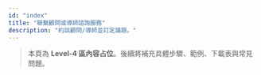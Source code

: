 ```yaml
---
id: "index"
title: "聯繫顧問或導師諮詢服務"
description: "約談顧問/導師並訂定議題。"
---
```


> 本頁為 **Level-4 區內容占位**。後續將補充具體步驟、範例、下載表與常見問題。

